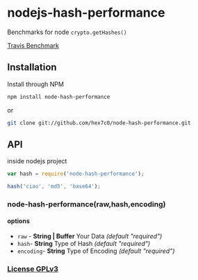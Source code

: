 # nodejs-hash-performance

Benchmarks for node `crypto.getHashes()`

[Travis Benchmark](https://travis-ci.org/hex7c0/nodejs-hash-performance/)

## Installation

Install through NPM

```bash
npm install node-hash-performance
```
or
```bash
git clone git://github.com/hex7c0/node-hash-performance.git
```

## API

inside nodejs project
```js
var hash = require('node-hash-performance');

hash('ciao', 'md5', 'base64');
```

### node-hash-performance(raw,hash,encoding)

#### options

 - `raw` - **String | Buffer** Your Data *(default "required")*
 - `hash`- **String** Type of Hash *(default "required")*
 - `encoding`- **String** Type of Encoding *(default "required")*

### [License GPLv3](http://opensource.org/licenses/GPL-3.0)
